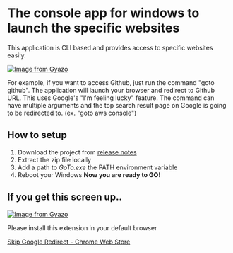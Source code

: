 # The console app for windows to launch the specific websites

This application is CLI based and provides access to specific websites easily.

[![Image from Gyazo](https://i.gyazo.com/df6872d99cd9c506f1957db24eac9016.gif)](https://gyazo.com/df6872d99cd9c506f1957db24eac9016)

For example, if you want to access Github, just run the command "goto github". The application will launch your browser and redirect to Github URL. This uses Google's "I'm feeling lucky" feature. The command can have multiple arguments and the top search result page on Google is going to be redirected to. (ex. "goto aws console")


## How to setup
1. Download the project from [release notes](https://github.com/kota-imai/GoTo-ConsoleApp-for-Windows/releases)
2. Extract the zip file locally
3. Add a path to *GoTo.exe* the PATH environment variable
4. Reboot your Windows
**Now you are ready to GO!**


## If you get this screen up..
[![Image from Gyazo](https://i.gyazo.com/66b2771d6a38a9380a089396b8d0bf2f.png)](https://gyazo.com/66b2771d6a38a9380a089396b8d0bf2f.png)

Please install this extension in your default browser

[Skip Google Redirect - Chrome Web Store](https://chrome.google.com/webstore/detail/skip-google-redirect/eadldncondnnbbdgfncjoheallemkcjb/)